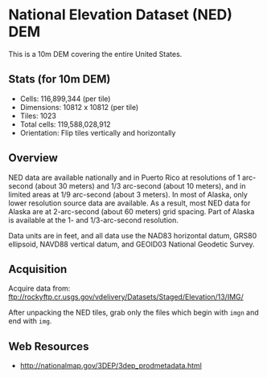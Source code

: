 National Elevation Dataset (NED) DEM
====================================
This is a 10m DEM covering the entire United States.

Stats (for 10m DEM)
-------------------
 * Cells:       116,899,344     (per tile)
 * Dimensions:  10812 x 10812   (per tile)
 * Tiles:       1023
 * Total cells: 119,588,028,912
 * Orientation: Flip tiles vertically and horizontally



Overview
--------
NED data are available nationally and in Puerto Rico at resolutions of 1
arc-second (about 30 meters) and 1/3 arc-second (about 10 meters), and in
limited areas at 1/9 arc-second (about 3 meters). In most of Alaska, only lower
resolution source data are available. As a result, most NED data for Alaska are
at 2-arc-second (about 60 meters) grid spacing. Part of Alaska is available at
the 1- and 1/3-arc-second resolution.

Data units are in feet, and all data use the NAD83 horizontal datum, GRS80
ellipsoid, NAVD88 vertical datum, and GEOID03 National Geodetic Survey.



Acquisition
-----------
Acquire data from:
    ftp://rockyftp.cr.usgs.gov/vdelivery/Datasets/Staged/Elevation/13/IMG/

After unpacking the NED tiles, grab only the files which begin with `imgn` and
end with `img`.



Web Resources
-------------
 * http://nationalmap.gov/3DEP/3dep_prodmetadata.html